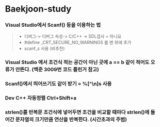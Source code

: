 # Baekjoon-study

### Visual Studio에서 Scanf() 등을 이용하는 법
> - 디버그-> 디버그 속성-> C/C++ -> SDL검사 = 아니요
> - #define _CRT_SECURE_NO_WARNINGS 를 맨 위에 추가
> - scanf_s 사용 (비추천)

### Visual Studio 에서 조건식 적는 공간이 아닌 곳에 a == b 같이 적어도 오류가 안뜬다. (백준 3009번 코드 틀린거 참고)

### Scanf()에서 띄어쓰기도 같이 받기 = %[^\n]s 사용

### Dev C++ 자동정렬 Ctrl+Shift+a

### strlen()를 반복문 조건식에 넣어두면 조건을 비교할 때마다 strlen()에 들어간 문자열의 크기만큼 연산을 반복한다. (시간초과의 주범)
